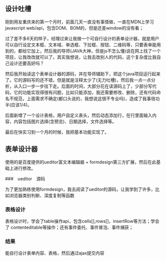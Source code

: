 ## 设计吐槽

刚到用友重庆来的第一个月时，前面几天一直没有事情做，一直在MDN上学习javascript web/api，包含DOM、BOM的，但是还差window的没有看；

过了差不多6天的样子，经理过来让我做一个可自行设计的表单设计器，就是用户可以自行设定文本框、文本域、单选框、下拉框、按钮、二维码等，只要表单能用到的，都给它加上，然后我的导师(JAVA大神，但是js不怎么懂)说在网上找了一个项目，让我改改就可以了。其实我想说，让我去改别人的代码，这个复杂度比我自己设计还要高好吗？

然后我开始读这个表单设计器的源码，并在导师辅助下，把这个java项目运行起来了。它的源码写的还不错，但是就是注释太少了(无力吐槽)，然后我一点一点分析，从入口一步一步往下走。后面的时间，大部分花在读源码上了，少部分写代码，它的功能实现得很有问题，比如只能添加，我还需要修改、删除，还有代码命名不规范，上面需求不确定(都口头说的，我想说这很不专业吗)，造成了我事倍功半(应该1/4)。

后面新增了一个设计表格，用户自定义表头，然后动态添加行，在行里面输入内容，内容包括图片选择(含预览)、日期选择，文件选择等。

最后在快实习到一个月的时候，我把基本功能实现了。

## 表单设计器

使用的是百度提供的ueditor富文本编辑器 + formdesign第三方扩展，然后在此基础上进行修改。

###　ueditor　源码

为了更加熟练使用formdesign，我去阅读了ueditor的源码，让我学到了许多，比如浏览器类别判断、深度复制等函数

### 表格设计

表格设计时，学会了table操作api，包含cells[],rows[]，insertRow等方法；学会了 contenteditable等操作；还有事件委托、事件冒泡、事件捕获；

### 结果

能自行设计表单内容、表格，然后通过ajax提交内容